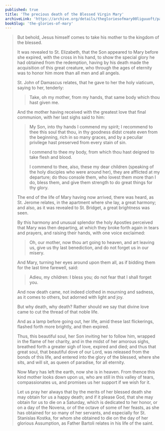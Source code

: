 ```yaml
---
published: true
title: 'The precious death of the Blessed Virgin Mary'
archiveLink: 'https://archive.org/details/thegloriesofmary00liguuoft/page/490?view=theater'
bookSlug: 'the-glories-of-mary'
---
```


> But behold, Jesus himself comes to take his mother to the kingdom of the blessed.
>
> It was revealed to St. Elizabeth, that the Son appeared to Mary before she expired, with the cross in his hand, to show the special glory he had obtained from the redemption, having by his death made the acquisition of this great creature, who through the ages of eternity was to honor him more than all men and all angels.
>
> St. John of Damascus relates, that he gave to her the holy viaticum, saying to her, tenderly:
>
> > Take, oh my mother, from my hands, that same body which thou hast given me.
>
> And the mother having received with the greatest love that final communion, with her last sighs said to him:
>
> > My Son, into thy hands I commend my spirit; I recommend to thee this soul that thou, in thy goodness didst create even from the beginning, rich in so many graces, and by a peculiar privilege hast preserved from every stain of sin.
> >
> > I commend to thee my body, from which thou hast deigned to take flesh and blood.
> >
> > I commend to thee, also, these my dear children (speaking of the holy disciples who were around her), they are afflicted at my departure; do thou console them, who lovest them more than I do, bless them, and give them strength to do great things for thy glory.
>
> The end of the life of Mary having now arrived, there was heard, as St. Jerome relates, in the apartment where she lay, a great harmony; and also, as it was revealed to St. Bridget, a great brightness was seen.
>
> By this harmony and unusual splendor the holy Apostles perceived that Mary was then departing, at which they broke forth again in tears and prayers, and raising their hands, with one voice exclaimed:
>
> > Oh, our mother, now thou art going to heaven, and art leaving us, give us thy last benediction, and do not forget us in our misery.
>
> And Mary, turning her eyes around upon them all, as if bidding them for the last time farewell, said:
>
> > Adieu, my children: I bless you; do not fear that I shall forget you.
>
> And now death came, not indeed clothed in mourning and sadness, as it comes to others, but adorned with light and joy.
>
> But why death, why death? Rather should we say that divine love came to cut the thread of that noble life.
>
> And as a lamp before going out, her life, amid these last flickerings, flashed forth more brightly, and then expired.
>
> Thus, this beautiful soul, her Son inviting her to follow him, wrapped in the flame of her charity, and in the midst of her amorous sighs, breathed forth a greater sigh of love, expired and died; and thus that great soul, that beautiful dove of our Lord, was released from the bonds of this life, and entered into the glory of the blessed, where she sits, and will sit, as queen of paradise, for all eternity.
>
> Now Mary has left the earth, now she is in heaven. From thence this kind mother looks down upon us, who are still in this valley of tears, compassionates us, and promises us her support if we wish for it.
>
> Let us pray her always that by the merits of her blessed death she may obtain for us a happy death; and if it please God, that she may obtain for us to die on a Saturday, which is dedicated to her honor, or on a day of the Novena, or of the octave of some of her feasts, as she has obtained for so many of her servants, and especially for St. Stanislas Kostka, for whom she obtained to die on the day of her glorious Assumption, as Father Bartoli relates in his life of the saint.
